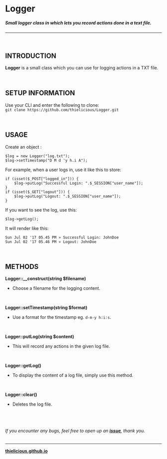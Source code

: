 # Logger
##### Small logger class in which lets you record actions done in a text file.
---

<br>

## INTRODUCTION

**Logger** is a small class which you can use for logging actions in a TXT file.

<br>

## SETUP INFORMATION

Use your CLI and enter the following to clone:<br>
`git clone https://github.com/thielicious/Logger.git`

<br>

## USAGE

Create an object :
```
$log = new Logger("log.txt");
$log->setTimestamp("D M d 'y h.i A");
```

For example, when a user logs in, use it like this to store:<br>
```
if (isset($_POST["logged_in"])) {
    $log->putLog("Successful Login: ".$_SESSION["user_name"]);
}
if (isset($_GET["logout"])) {
    $log->putLog("Logout: ".$_SESSION["user_name"]);
}
```

If you want to see the log, use this:<br>
```
$log->getLog();
```


It will render like this:<br>
```
Sun Jul 02 '17 05.45 PM » Successful Login: JohnDoe
Sun Jul 02 '17 05.46 PM » Logout: JohnDoe
```

<br>

## METHODS

**Logger::__construct(string $filename)**
* Choose a filename for the logging content.<br>
<br>

**Logger::setTimestamp(string $format)**
* Use a format for the timestamp eg. `d-m-y h:i:s`.<br>
<br>

**Logger::putLog(string $content)**
* This will record any actions in the given log file.<br>
<br>

**Logger::getLog()**
* To display the content of a log file, simply use this method.<br>
<br>

**Logger::clear()**
* Deletes the log file.<br>

<br>
<br>

###### If you encounter any bugs, feel free to open up an **[issue](https://github.com/thielicious/Logger/issues)**, thank you.

---
**[thielicious.github.io](http://thielicious.github.io)**
